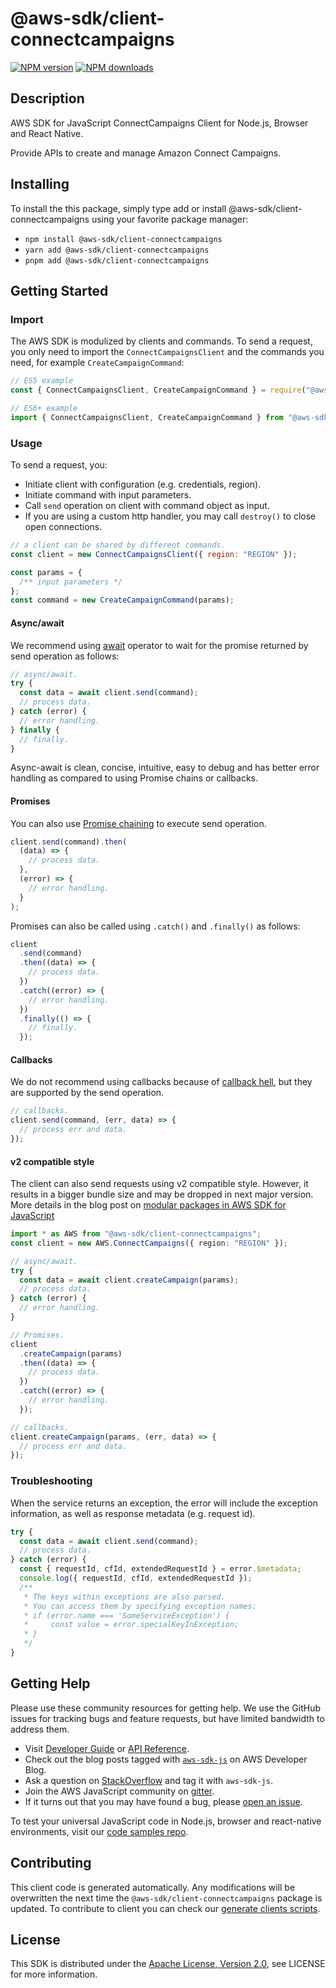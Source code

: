 <!-- generated file, do not edit directly -->

# @aws-sdk/client-connectcampaigns

[![NPM version](https://img.shields.io/npm/v/@aws-sdk/client-connectcampaigns/latest.svg)](https://www.npmjs.com/package/@aws-sdk/client-connectcampaigns)
[![NPM downloads](https://img.shields.io/npm/dm/@aws-sdk/client-connectcampaigns.svg)](https://www.npmjs.com/package/@aws-sdk/client-connectcampaigns)

## Description

AWS SDK for JavaScript ConnectCampaigns Client for Node.js, Browser and React Native.

Provide APIs to create and manage Amazon Connect Campaigns.

## Installing

To install the this package, simply type add or install @aws-sdk/client-connectcampaigns
using your favorite package manager:

- `npm install @aws-sdk/client-connectcampaigns`
- `yarn add @aws-sdk/client-connectcampaigns`
- `pnpm add @aws-sdk/client-connectcampaigns`

## Getting Started

### Import

The AWS SDK is modulized by clients and commands.
To send a request, you only need to import the `ConnectCampaignsClient` and
the commands you need, for example `CreateCampaignCommand`:

```js
// ES5 example
const { ConnectCampaignsClient, CreateCampaignCommand } = require("@aws-sdk/client-connectcampaigns");
```

```ts
// ES6+ example
import { ConnectCampaignsClient, CreateCampaignCommand } from "@aws-sdk/client-connectcampaigns";
```

### Usage

To send a request, you:

- Initiate client with configuration (e.g. credentials, region).
- Initiate command with input parameters.
- Call `send` operation on client with command object as input.
- If you are using a custom http handler, you may call `destroy()` to close open connections.

```js
// a client can be shared by different commands.
const client = new ConnectCampaignsClient({ region: "REGION" });

const params = {
  /** input parameters */
};
const command = new CreateCampaignCommand(params);
```

#### Async/await

We recommend using [await](https://developer.mozilla.org/en-US/docs/Web/JavaScript/Reference/Operators/await)
operator to wait for the promise returned by send operation as follows:

```js
// async/await.
try {
  const data = await client.send(command);
  // process data.
} catch (error) {
  // error handling.
} finally {
  // finally.
}
```

Async-await is clean, concise, intuitive, easy to debug and has better error handling
as compared to using Promise chains or callbacks.

#### Promises

You can also use [Promise chaining](https://developer.mozilla.org/en-US/docs/Web/JavaScript/Guide/Using_promises#chaining)
to execute send operation.

```js
client.send(command).then(
  (data) => {
    // process data.
  },
  (error) => {
    // error handling.
  }
);
```

Promises can also be called using `.catch()` and `.finally()` as follows:

```js
client
  .send(command)
  .then((data) => {
    // process data.
  })
  .catch((error) => {
    // error handling.
  })
  .finally(() => {
    // finally.
  });
```

#### Callbacks

We do not recommend using callbacks because of [callback hell](http://callbackhell.com/),
but they are supported by the send operation.

```js
// callbacks.
client.send(command, (err, data) => {
  // process err and data.
});
```

#### v2 compatible style

The client can also send requests using v2 compatible style.
However, it results in a bigger bundle size and may be dropped in next major version. More details in the blog post
on [modular packages in AWS SDK for JavaScript](https://aws.amazon.com/blogs/developer/modular-packages-in-aws-sdk-for-javascript/)

```ts
import * as AWS from "@aws-sdk/client-connectcampaigns";
const client = new AWS.ConnectCampaigns({ region: "REGION" });

// async/await.
try {
  const data = await client.createCampaign(params);
  // process data.
} catch (error) {
  // error handling.
}

// Promises.
client
  .createCampaign(params)
  .then((data) => {
    // process data.
  })
  .catch((error) => {
    // error handling.
  });

// callbacks.
client.createCampaign(params, (err, data) => {
  // process err and data.
});
```

### Troubleshooting

When the service returns an exception, the error will include the exception information,
as well as response metadata (e.g. request id).

```js
try {
  const data = await client.send(command);
  // process data.
} catch (error) {
  const { requestId, cfId, extendedRequestId } = error.$metadata;
  console.log({ requestId, cfId, extendedRequestId });
  /**
   * The keys within exceptions are also parsed.
   * You can access them by specifying exception names:
   * if (error.name === 'SomeServiceException') {
   *     const value = error.specialKeyInException;
   * }
   */
}
```

## Getting Help

Please use these community resources for getting help.
We use the GitHub issues for tracking bugs and feature requests, but have limited bandwidth to address them.

- Visit [Developer Guide](https://docs.aws.amazon.com/sdk-for-javascript/v3/developer-guide/welcome.html)
  or [API Reference](https://docs.aws.amazon.com/AWSJavaScriptSDK/v3/latest/index.html).
- Check out the blog posts tagged with [`aws-sdk-js`](https://aws.amazon.com/blogs/developer/tag/aws-sdk-js/)
  on AWS Developer Blog.
- Ask a question on [StackOverflow](https://stackoverflow.com/questions/tagged/aws-sdk-js) and tag it with `aws-sdk-js`.
- Join the AWS JavaScript community on [gitter](https://gitter.im/aws/aws-sdk-js-v3).
- If it turns out that you may have found a bug, please [open an issue](https://github.com/aws/aws-sdk-js-v3/issues/new/choose).

To test your universal JavaScript code in Node.js, browser and react-native environments,
visit our [code samples repo](https://github.com/aws-samples/aws-sdk-js-tests).

## Contributing

This client code is generated automatically. Any modifications will be overwritten the next time the `@aws-sdk/client-connectcampaigns` package is updated.
To contribute to client you can check our [generate clients scripts](https://github.com/aws/aws-sdk-js-v3/tree/main/scripts/generate-clients).

## License

This SDK is distributed under the
[Apache License, Version 2.0](http://www.apache.org/licenses/LICENSE-2.0),
see LICENSE for more information.
